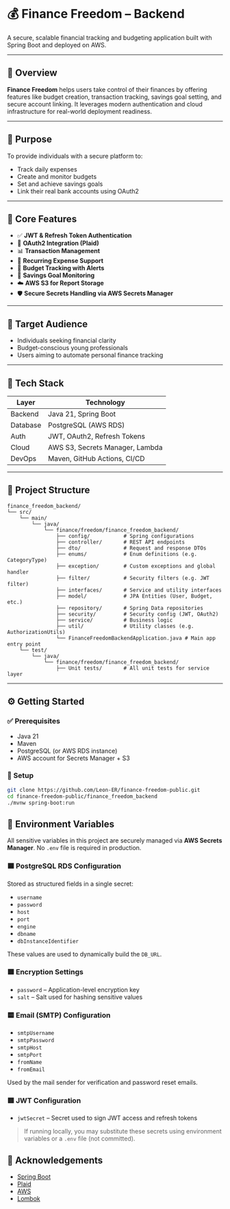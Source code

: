 # 💰 Finance Freedom – Backend

A secure, scalable financial tracking and budgeting application built with Spring Boot and deployed on AWS.

---

## 📘 Overview

**Finance Freedom** helps users take control of their finances by offering features like budget creation, transaction tracking, savings goal setting, and secure account linking. It leverages modern authentication and cloud infrastructure for real-world deployment readiness.

---

## 🎯 Purpose

To provide individuals with a secure platform to:
- Track daily expenses
- Create and monitor budgets
- Set and achieve savings goals
- Link their real bank accounts using OAuth2

---

## 🚀 Core Features

- ✅ **JWT & Refresh Token Authentication**
- 🔐 **OAuth2 Integration (Plaid)**
- 📊 **Transaction Management**
- 📆 **Recurring Expense Support**
- 🧾 **Budget Tracking with Alerts**
- 🎯 **Savings Goal Monitoring**
- ☁️ **AWS S3 for Report Storage**
- 🛡️ **Secure Secrets Handling via AWS Secrets Manager**

---

## 👥 Target Audience

- Individuals seeking financial clarity
- Budget-conscious young professionals
- Users aiming to automate personal finance tracking

---

## 🧰 Tech Stack

| Layer       | Technology                      |
|-------------|---------------------------------|
| Backend     | Java 21, Spring Boot            |
| Database    | PostgreSQL (AWS RDS)            |
| Auth        | JWT, OAuth2, Refresh Tokens     |
| Cloud       | AWS S3, Secrets Manager, Lambda |
| DevOps      | Maven, GitHub Actions, CI/CD    |

---

## 📂 Project Structure

```plaintext
finance_freedom_backend/
└── src/
    └── main/
        └── java/
            └── finance/freedom/finance_freedom_backend/
                ├── config/           # Spring configurations
                ├── controller/       # REST API endpoints
                ├── dto/              # Request and response DTOs
                ├── enums/            # Enum definitions (e.g. CategoryType)
                ├── exception/        # Custom exceptions and global handler
                ├── filter/           # Security filters (e.g. JWT filter)
                ├── interfaces/       # Service and utility interfaces
                ├── model/            # JPA Entities (User, Budget, etc.)
                ├── repository/       # Spring Data repositories
                ├── security/         # Security config (JWT, OAuth2)
                ├── service/          # Business logic
                ├── util/             # Utility classes (e.g. AuthorizationUtils)
                └── FinanceFreedomBackendApplication.java # Main app entry point
    └── test/
        └── java/
            └── finance/freedom/finance_freedom_backend/    
                ├── Unit tests/       # All unit tests for service layer
```


---

## ⚙️ Getting Started

### ✅ Prerequisites

- Java 21
- Maven
- PostgreSQL (or AWS RDS instance)
- AWS account for Secrets Manager + S3

### 🔧 Setup

```bash
git clone https://github.com/Leon-ER/finance-freedom-public.git
cd finance-freedom-public/finance_freedom_backend
./mvnw spring-boot:run
```

## 🔐 Environment Variables

All sensitive variables in this project are securely managed via **AWS Secrets Manager**. No `.env` file is required in production.

### 🟦 PostgreSQL RDS Configuration
Stored as structured fields in a single secret:
- `username`
- `password`
- `host`
- `port`
- `engine`
- `dbname`
- `dbInstanceIdentifier`

These values are used to dynamically build the `DB_URL`.

### 🟩 Encryption Settings
- `password` – Application-level encryption key
- `salt` – Salt used for hashing sensitive values

### 🟨 Email (SMTP) Configuration
- `smtpUsername`
- `smtpPassword`
- `smtpHost`
- `smtpPort`
- `fromName`
- `fromEmail`

Used by the mail sender for verification and password reset emails.

### 🟥 JWT Configuration
- `jwtSecret` – Secret used to sign JWT access and refresh tokens

>  If running locally, you may substitute these secrets using environment variables or a `.env` file (not committed).


## 🙌 Acknowledgements

- [Spring Boot](https://spring.io/projects/spring-boot)
- [Plaid](https://plaid.com/)
- [AWS](https://aws.amazon.com/)
- [Lombok](https://projectlombok.org/)
